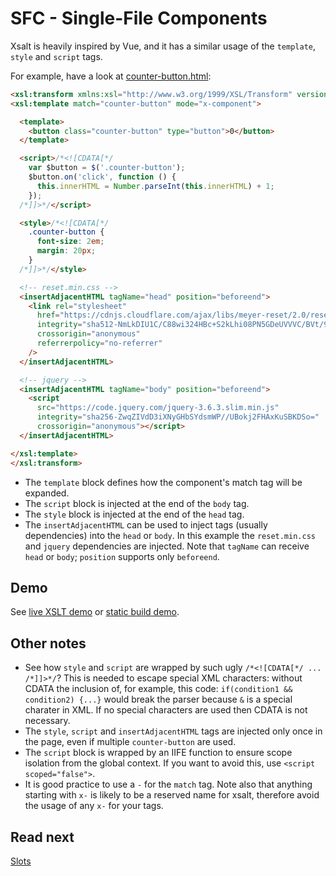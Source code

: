# SFC - Single-File Components

Xsalt is heavily inspired by Vue, and it has a similar usage of the `template`, `style` and `script` tags.

For example, have a look at [counter-button.html](./components/counter-button.html):
```html
<xsl:transform xmlns:xsl="http://www.w3.org/1999/XSL/Transform" version="1.0">
<xsl:template match="counter-button" mode="x-component">

  <template>
    <button class="counter-button" type="button">0</button>
  </template>

  <script>/*<![CDATA[*/
    var $button = $('.counter-button');
    $button.on('click', function () {
      this.innerHTML = Number.parseInt(this.innerHTML) + 1;
    });
  /*]]>*/</script>

  <style>/*<![CDATA[*/
    .counter-button {
      font-size: 2em;
      margin: 20px;
    }
  /*]]>*/</style>

  <!-- reset.min.css -->
  <insertAdjacentHTML tagName="head" position="beforeend">
    <link rel="stylesheet"
      href="https://cdnjs.cloudflare.com/ajax/libs/meyer-reset/2.0/reset.min.css"
      integrity="sha512-NmLkDIU1C/C88wi324HBc+S2kLhi08PN5GDeUVVVC/BVt/9Izdsc9SVeVfA1UZbY3sHUlDSyRXhCzHfr6hmPPw=="
      crossorigin="anonymous"
      referrerpolicy="no-referrer"
    />
  </insertAdjacentHTML>

  <!-- jquery -->
  <insertAdjacentHTML tagName="body" position="beforeend">
    <script
      src="https://code.jquery.com/jquery-3.6.3.slim.min.js"
      integrity="sha256-ZwqZIVdD3iXNyGHbSYdsmWP//UBokj2FHAxKuSBKDSo="
      crossorigin="anonymous"></script>
  </insertAdjacentHTML>

</xsl:template>
</xsl:transform>
```

- The `template` block defines how the component's match tag will be expanded.
- The `script` block is injected at the end of the `body` tag.
- The `style` block is injected at the end of the `head` tag.
- The `insertAdjacentHTML` can be used to inject tags (usually dependencies) into the `head` or `body`. In this example the `reset.min.css` and `jquery` dependencies are injected. Note that `tagName` can receive `head` or `body`; `position` supports only `beforeend`.

## Demo

See [live XSLT demo](https://raw.githack.com/francescozaniol/xsalt/master/examples/sfc/index.xhtml) or [static build demo](https://raw.githack.com/francescozaniol/xsalt/master/examples/sfc/build.html).

## Other notes

- See how `style` and `script` are wrapped by such ugly `/*<![CDATA[*/ ... /*]]>*/`? This is needed to escape special XML characters: without CDATA the inclusion of, for example, this code: `if(condition1 && condition2) {...}` would break the parser because `&` is a special charater in XML. If no special characters are used then CDATA is not necessary.
- The `style`, `script` and `insertAdjacentHTML` tags are injected only once in the page, even if multiple `counter-button` are used.
- The `script` block is wrapped by an IIFE function to ensure scope isolation from the global context. If you want to avoid this, use `<script scoped="false">`.
- It is good practice to use a `-` for the `match` tag. Note also that anything starting with `x-` is likely to be a reserved name for xsalt, therefore avoid the usage of any `x-` for your tags.

## Read next

[Slots](../slots)
